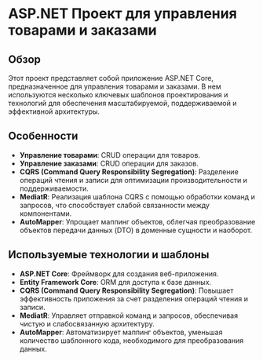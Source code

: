 # ASP.NET Проект для управления товарами и заказами

## Обзор

Этот проект представляет собой приложение ASP.NET Core, предназначенное для управления товарами и заказами. В нем используются несколько ключевых шаблонов проектирования и технологий для обеспечения масштабируемой, поддерживаемой и эффективной архитектуры.

## Особенности

- **Управление товарами**: CRUD операции для товаров.
- **Управление заказами**: CRUD операции для заказов.
- **CQRS (Command Query Responsibility Segregation)**: Разделение операций чтения и записи для оптимизации производительности и поддерживаемости.
- **MediatR**: Реализация шаблона CQRS с помощью обработки команд и запросов, что способствует слабой связанности между компонентами.
- **AutoMapper**: Упрощает маппинг объектов, облегчая преобразование объектов передачи данных (DTO) в доменные сущности и наоборот.

## Используемые технологии и шаблоны

- **ASP.NET Core**: Фреймворк для создания веб-приложения.
- **Entity Framework Core**: ORM для доступа к базе данных.
- **CQRS (Command Query Responsibility Segregation)**: Повышает эффективность приложения за счет разделения операций чтения и записи.
- **MediatR**: Управляет отправкой команд и запросов, обеспечивая чистую и слабосвязанную архитектуру.
- **AutoMapper**: Автоматизирует маппинг объектов, уменьшая количество шаблонного кода, необходимого для преобразования данных.
